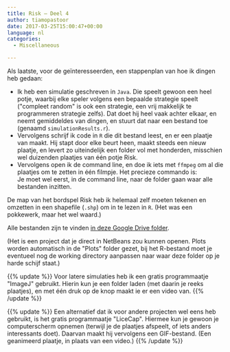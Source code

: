 ```yaml
---
title: Risk – Deel 4
author: tiamopastoor
date: 2017-03-25T15:00:47+00:00
language: nl
categories:
  - Miscellaneous

---
```

Als laatste, voor de geïnteresseerden, een stappenplan van hoe ik dingen heb gedaan:

  * Ik heb een simulatie geschreven in `Java`. Die speelt gewoon een heel potje, waarbij elke speler volgens een bepaalde strategie speelt ("compleet random" is ook een strategie, een vrij makkelijk te programmeren strategie zelfs). Dat doet hij heel vaak achter elkaar, en neemt gemiddeldes van dingen, en stuurt dat naar een bestand toe (genaamd `simulationResults.r`).
  * Vervolgens schrijf ik code in `R` die dit bestand leest, en er een plaatje van maakt. Hij stapt door elke beurt heen, maakt steeds een nieuw plaatje, en levert zo uiteindelijk een folder vol met honderden, misschien wel duizenden plaatjes van één potje Risk.
  * Vervolgens open ik de command line, en doe ik iets met `ffmpeg` om al die plaatjes om te zetten in één filmpje. Het precieze commando is:  
    Je moet wel eerst, in de command line, naar de folder gaan waar alle bestanden inzitten.

De map van het bordspel Risk heb ik helemaal zelf moeten tekenen en omzetten in een shapefile (`.shp`) om in te lezen in `R`. (Het was een pokkewerk, maar het wel waard.)

Alle bestanden zijn te vinden [in deze Google Drive folder](https://drive.google.com/drive/folders/1QgPrBVIdqUFGw2CT9ZiIAwpmQ0jZjwT8").

(Het is een project dat je direct in NetBeans zou kunnen openen. Plots worden automatisch in de "Plots" folder gezet, bij het R-bestand moet je eventueel nog de working directory aanpassen naar waar deze folder op je harde schijf staat.)

{{% update %}}
Voor latere simulaties heb ik een gratis programmaatje "ImageJ" gebruikt. Hierin kun je een folder laden (met daarin je reeks plaatjes), en met één druk op de knop maakt ie er een video van.
{{% /update %}}

{{% update %}}
Een alternatief dat ik voor andere projecten wel eens heb gebruikt, is het gratis programmaatje "LiceCap". Hiermee kun je gewoon je computerscherm opnemen (terwijl je de plaatjes afspeelt, of iets anders interessants doet). Daarvan maakt hij vervolgens een GIF-bestand. (Een geanimeerd plaatje, in plaats van een video.)
{{% /update %}}